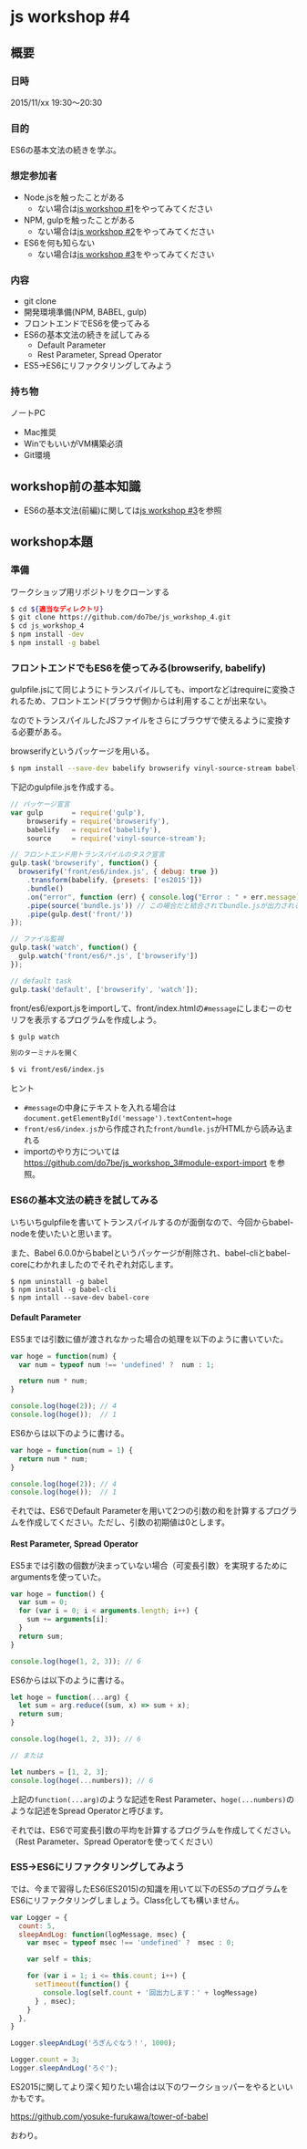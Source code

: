 # js workshop #4

## 概要

### 日時

2015/11/xx 19:30〜20:30

### 目的

ES6の基本文法の続きを学ぶ。

### 想定参加者

* Node.jsを触ったことがある
  * ない場合は[js workshop #1](https://github.com/do7be/js_workshop_1)をやってみてください
* NPM, gulpを触ったことがある
  * ない場合は[js workshop #2](https://github.com/do7be/js_workshop_2)をやってみてください
* ES6を何も知らない
  * ない場合は[js workshop #3](https://github.com/do7be/js_workshop_3)をやってみてください


### 内容

* git clone
* 開発環境準備(NPM, BABEL, gulp)
* フロントエンドでES6を使ってみる
* ES6の基本文法の続きを試してみる
  * Default Parameter
  * Rest Parameter, Spread Operator
* ES5→ES6にリファクタリングしてみよう


### 持ち物

ノートPC

* Mac推奨
* WinでもいいがVM構築必須
* Git環境


## workshop前の基本知識

* ES6の基本文法(前編)に関しては[js workshop #3](https://github.com/do7be/js_workshop_3)を参照


## workshop本題

### 準備

ワークショップ用リポジトリをクローンする

```bash
$ cd ${適当なディレクトリ}
$ git clone https://github.com/do7be/js_workshop_4.git
$ cd js_workshop_4
$ npm install -dev
$ npm install -g babel
```

### フロントエンドでもES6を使ってみる(browserify, babelify)

gulpfile.jsにて同じようにトランスパイルしても、importなどはrequireに変換されるため、フロントエンド(ブラウザ側)からは利用することが出来ない。

なのでトランスパイルしたJSファイルをさらにブラウザで使えるように変換する必要がある。

browserifyというパッケージを用いる。

```bash
$ npm install --save-dev babelify browserify vinyl-source-stream babel-preset-es2015
```

下記のgulpfile.jsを作成する。

```javascript
// パッケージ宣言
var gulp       = require('gulp'),
    browserify = require('browserify'),
    babelify   = require('babelify'),
    source     = require('vinyl-source-stream');

// フロントエンド用トランスパイルのタスク宣言
gulp.task('browserify', function() {
  browserify('front/es6/index.js', { debug: true })
    .transform(babelify, {presets: ['es2015']})
    .bundle()
    .on("error", function (err) { console.log("Error : " + err.message); })
    .pipe(source('bundle.js')) // この場合だと結合されてbundle.jsが出力される
    .pipe(gulp.dest('front/'))
});

// ファイル監視
gulp.task('watch', function() {
  gulp.watch('front/es6/*.js', ['browserify'])
});

// default task
gulp.task('default', ['browserify', 'watch']);
```

front/es6/export.jsをimportして、front/index.htmlの`#message`にしまむーのセリフを表示するプログラムを作成しよう。

```bash
$ gulp watch

別のターミナルを開く

$ vi front/es6/index.js
```

ヒント

* `#message`の中身にテキストを入れる場合は`document.getElementById('message').textContent=hoge`
* `front/es6/index.js`から作成された`front/bundle.js`がHTMLから読み込まれる
* importのやり方については https://github.com/do7be/js_workshop_3#module-export-import を参照。

### ES6の基本文法の続きを試してみる

いちいちgulpfileを書いてトランスパイルするのが面倒なので、今回からbabel-nodeを使いたいと思います。

また、Babel 6.0.0からbabelというパッケージが削除され、babel-cliとbabel-coreにわかれましたのでそれぞれ対応します。

```
$ npm uninstall -g babel
$ npm install -g babel-cli
$ npm intall --save-dev babel-core
```

#### Default Parameter

ES5までは引数に値が渡されなかった場合の処理を以下のように書いていた。

```javascript
var hoge = function(num) {
  var num = typeof num !== 'undefined' ?  num : 1;

  return num * num;
}

console.log(hoge(2)); // 4
console.log(hoge());  // 1
```

ES6からは以下のように書ける。

```javascript
var hoge = function(num = 1) {
  return num * num;
}

console.log(hoge(2)); // 4
console.log(hoge());  // 1
```

それでは、ES6でDefault Parameterを用いて2つの引数の和を計算するプログラムを作成してください。ただし、引数の初期値は0とします。



#### Rest Parameter, Spread Operator

ES5までは引数の個数が決まっていない場合（可変長引数）を実現するためにargumentsを使っていた。

```javascript
var hoge = function() {
  var sum = 0;
  for (var i = 0; i < arguments.length; i++) {
    sum += arguments[i];
  }
  return sum;
}

console.log(hoge(1, 2, 3)); // 6
```

ES6からは以下のように書ける。

```javascript
let hoge = function(...arg) {
  let sum = arg.reduce((sum, x) => sum + x);
  return sum;
}

console.log(hoge(1, 2, 3)); // 6

// または

let numbers = [1, 2, 3];
console.log(hoge(...numbers)); // 6
```

上記の`function(...arg)`のような記述をRest Parameter、`hoge(...numbers)`のような記述をSpread Operatorと呼びます。


それでは、ES6で可変長引数の平均を計算するプログラムを作成してください。（Rest Parameter、Spread Operatorを使ってください）


### ES5→ES6にリファクタリングしてみよう

では、今まで習得したES6(ES2015)の知識を用いて以下のES5のプログラムをES6にリファクタリングしましょう。Class化しても構いません。

```javascript
var Logger = {
  count: 5,
  sleepAndLog: function(logMessage, msec) {
    var msec = typeof msec !== 'undefined' ?  msec : 0;

    var self = this;

    for (var i = 1; i <= this.count; i++) {
      setTimeout(function() {
        console.log(self.count + '回出力します：' + logMessage)
      } , msec);
    }
  },
}

Logger.sleepAndLog('ろぎんぐなう！', 1000);

Logger.count = 3;
Logger.sleepAndLog('ろぐ');
```

ES2015に関してより深く知りたい場合は以下のワークショッパーをやるといいかもです。

https://github.com/yosuke-furukawa/tower-of-babel

おわり。

